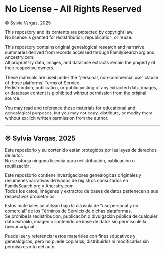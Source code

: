 # No License – All Rights Reserved

© Sylvia Vargas, 2025

This repository and its contents are protected by copyright law.  
No license is granted for redistribution, republication, or reuse.

This repository contains original genealogical research and narrative summaries derived from records accessed through FamilySearch.org and Ancestry.com.  
All proprietary data, images, and database extracts remain the property of their respective owners.

These materials are used under the “personal, non-commercial use” clause of those platforms’ Terms of Service.  
Redistribution, publication, or public posting of any extracted data, images, or database content is prohibited without permission from the original source.

You may read and reference these materials for educational and genealogical purposes, but you may not copy, distribute, or modify them without explicit written permission from the author.

---

## © Sylvia Vargas, 2025

Este repositorio y su contenido están protegidos por las leyes de derechos de autor.  
No se otorga ninguna licencia para redistribución, publicación o reutilización.

Este repositorio contiene investigaciones genealógicas originales y resúmenes narrativos derivados de registros consultados en FamilySearch.org y Ancestry.com.  
Todos los datos, imágenes y extractos de bases de datos pertenecen a sus respectivos propietarios.

Estos materiales se utilizan bajo la cláusula de “uso personal y no comercial” de los Términos de Servicio de dichas plataformas.  
Se prohíbe la redistribución, publicación o divulgación pública de cualquier dato extraído, imagen o contenido de base de datos sin permiso de la fuente original.

Puede leer y referenciar estos materiales con fines educativos y genealógicos, pero no puede copiarlos, distribuirlos ni modificarlos sin permiso escrito del autor.
